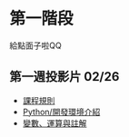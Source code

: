 # 第一階段

給點面子啦QQ

## 第一週投影片 02/26
- [課程規則]()
- [Python/開發環境介紹](https://drive.google.com/open?id=1Tfs3RinvCEq4e7-u8SKJrI8K50y5sJ5A)
- [變數、運算與註解](https://drive.google.com/open?id=1xs2tCy8RUiNVW1zcprvE8vmO-102dNdz)
